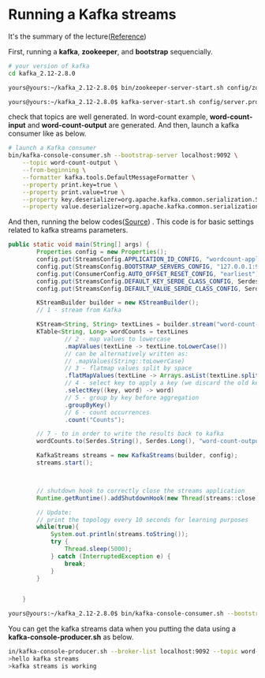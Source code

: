 # Running a Kafka streams

It's the summary of the lecture([Reference](https://www.udemy.com/course/kafka-streams/))

First, running a **kafka**, **zookeeper**, and **bootstrap** sequencially.

```sh
# your version of kafka
cd kafka_2.12-2.8.0
```

```sh
yours@yours:~/kafka_2.12-2.8.0$ bin/zookeeper-server-start.sh config/zookeeper.properties
```



```sh
yours@yours:~/kafka_2.12-2.8.0$ kafka-server-start.sh config/server.properties
```

check that topics are well generated. In word-count example, **word-count-input** and **word-count-output** are generated. 
And then, launch a kafka consumer like as below.

```sh
# launch a Kafka consumer
bin/kafka-console-consumer.sh --bootstrap-server localhost:9092 \
    --topic word-count-output \
    --from-beginning \
    --formatter kafka.tools.DefaultMessageFormatter \
    --property print.key=true \
    --property print.value=true \
    --property key.deserializer=org.apache.kafka.common.serialization.StringDeserializer \
    --property value.deserializer=org.apache.kafka.common.serialization.LongDeserializer

```

And then, running the below codes([Source](https://github.com/simplesteph/kafka-streams-course/tree/master/word-count)) .
This code is for basic settings related to kafka streams parameters.

```java
public static void main(String[] args) {
        Properties config = new Properties();
        config.put(StreamsConfig.APPLICATION_ID_CONFIG, "wordcount-application");
        config.put(StreamsConfig.BOOTSTRAP_SERVERS_CONFIG, "127.0.0.1:9092");
        config.put(ConsumerConfig.AUTO_OFFSET_RESET_CONFIG, "earliest");
        config.put(StreamsConfig.DEFAULT_KEY_SERDE_CLASS_CONFIG, Serdes.String().getClass());
        config.put(StreamsConfig.DEFAULT_VALUE_SERDE_CLASS_CONFIG, Serdes.String().getClass());

        KStreamBuilder builder = new KStreamBuilder();
        // 1 - stream from Kafka

        KStream<String, String> textLines = builder.stream("word-count-input");
        KTable<String, Long> wordCounts = textLines
                // 2 - map values to lowercase
                .mapValues(textLine -> textLine.toLowerCase())
                // can be alternatively written as:
                // .mapValues(String::toLowerCase)
                // 3 - flatmap values split by space
                .flatMapValues(textLine -> Arrays.asList(textLine.split("\\W+")))
                // 4 - select key to apply a key (we discard the old key)
                .selectKey((key, word) -> word)
                // 5 - group by key before aggregation
                .groupByKey()
                // 6 - count occurrences
                .count("Counts");

        // 7 - to in order to write the results back to kafka
        wordCounts.to(Serdes.String(), Serdes.Long(), "word-count-output");

        KafkaStreams streams = new KafkaStreams(builder, config);
        streams.start();



        // shutdown hook to correctly close the streams application
        Runtime.getRuntime().addShutdownHook(new Thread(streams::close));

        // Update:
        // print the topology every 10 seconds for learning purposes
        while(true){
            System.out.println(streams.toString());
            try {
                Thread.sleep(5000);
            } catch (InterruptedException e) {
                break;
            }
        }


    }

```

```sh
yours@yours:~/kafka_2.12-2.8.0$ bin/kafka-console-consumer.sh --bootstrap-server localhost:9092     --topic word-count-output     --from-beginning     --formatter kafka.tools.DefaultMessageFormatter     --property print.key=true     --property print.value=true     --property key.deserializer=org.apache.kafka.common.serialization.StringDeserializer     --property value.deserializer=org.apache.kafka.common.serialization.LongDeserializer

```

You can get the kafka streams data when you putting the data using a **kafka-console-producer.sh** as below.

```sh
in/kafka-console-producer.sh --broker-list localhost:9092 --topic word-count-input
>hello kafka streams
>kafka streams is working
```

